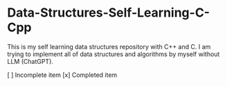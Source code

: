 # Data-Structures-Self-Learning-C-Cpp
 This is my self learning data structures repository with C++ and C. I am trying to implement all of data structures and algorithms by myself without LLM (ChatGPT). 

 [ ] Incomplete item
 [x] Completed item

